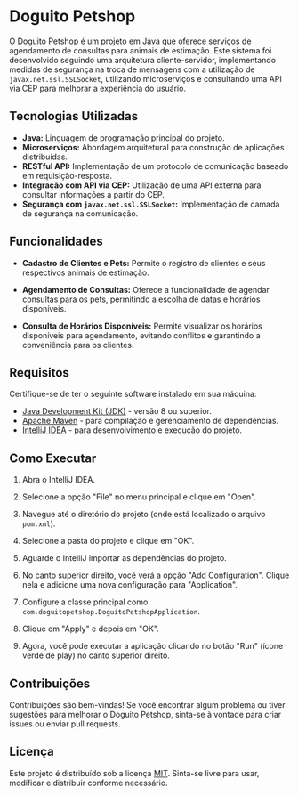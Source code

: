 
# Doguito Petshop

O Doguito Petshop é um projeto em Java que oferece serviços de agendamento de consultas para animais de estimação. Este sistema foi desenvolvido seguindo uma arquitetura cliente-servidor, implementando medidas de segurança na troca de mensagens com a utilização de `javax.net.ssl.SSLSocket`, utilizando microserviços e consultando uma API via CEP para melhorar a experiência do usuário.

## Tecnologias Utilizadas

- **Java:** Linguagem de programação principal do projeto.
- **Microserviços:** Abordagem arquitetural para construção de aplicações distribuídas.
- **RESTful API:** Implementação de um protocolo de comunicação baseado em requisição-resposta.
- **Integração com API via CEP:** Utilização de uma API externa para consultar informações a partir do CEP.
- **Segurança com `javax.net.ssl.SSLSocket`:** Implementação de camada de segurança na comunicação.

## Funcionalidades

- **Cadastro de Clientes e Pets:** Permite o registro de clientes e seus respectivos animais de estimação.

- **Agendamento de Consultas:** Oferece a funcionalidade de agendar consultas para os pets, permitindo a escolha de datas e horários disponíveis.

- **Consulta de Horários Disponíveis:** Permite visualizar os horários disponíveis para agendamento, evitando conflitos e garantindo a conveniência para os clientes.

## Requisitos

Certifique-se de ter o seguinte software instalado em sua máquina:

- [Java Development Kit (JDK)](https://www.oracle.com/java/technologies/javase-downloads.html) - versão 8 ou superior.
- [Apache Maven](https://maven.apache.org/download.cgi) - para compilação e gerenciamento de dependências.
- [IntelliJ IDEA](https://www.jetbrains.com/idea/download/) - para desenvolvimento e execução do projeto.

## Como Executar

1. Abra o IntelliJ IDEA.

2. Selecione a opção "File" no menu principal e clique em "Open".

3. Navegue até o diretório do projeto (onde está localizado o arquivo `pom.xml`).

4. Selecione a pasta do projeto e clique em "OK".

5. Aguarde o IntelliJ importar as dependências do projeto.

6. No canto superior direito, você verá a opção "Add Configuration". Clique nela e adicione uma nova configuração para "Application".

7. Configure a classe principal como `com.doguitopetshop.DoguitoPetshopApplication`.

8. Clique em "Apply" e depois em "OK".

9. Agora, você pode executar a aplicação clicando no botão "Run" (ícone verde de play) no canto superior direito.


## Contribuições

Contribuições são bem-vindas! Se você encontrar algum problema ou tiver sugestões para melhorar o Doguito Petshop, sinta-se à vontade para criar issues ou enviar pull requests.

## Licença

Este projeto é distribuído sob a licença [MIT](LICENSE). Sinta-se livre para usar, modificar e distribuir conforme necessário.
